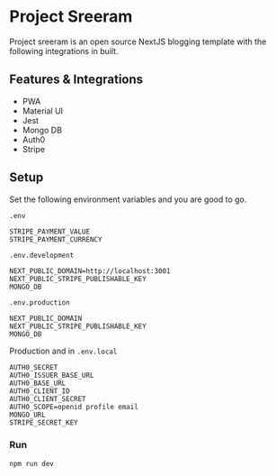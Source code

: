 # Project Sreeram

Project sreeram is an open source NextJS blogging template with the following integrations in built.

## Features & Integrations

- PWA
- Material UI
- Jest
- Mongo DB
- Auth0
- Stripe

## Setup

Set the following environment variables and you are good to go.

`.env`

    STRIPE_PAYMENT_VALUE
    STRIPE_PAYMENT_CURRENCY

`.env.development`

    NEXT_PUBLIC_DOMAIN=http://localhost:3001
    NEXT_PUBLIC_STRIPE_PUBLISHABLE_KEY
    MONGO_DB

`.env.production`

    NEXT_PUBLIC_DOMAIN
    NEXT_PUBLIC_STRIPE_PUBLISHABLE_KEY
    MONGO_DB

Production and in `.env.local`

    AUTH0_SECRET
    AUTH0_ISSUER_BASE_URL
    AUTH0_BASE_URL
    AUTH0_CLIENT_ID
    AUTH0_CLIENT_SECRET
    AUTH0_SCOPE=openid profile email
    MONGO_URL
    STRIPE_SECRET_KEY
    
### Run

```bash
npm run dev
```
